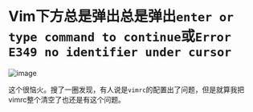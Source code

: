 # Vim下方总是弹出总是弹出`enter or type command to continue`或`Error E349 no identifier under cursor`

![image](https://user-images.githubusercontent.com/14041622/42730507-4c6e8e4e-8828-11e8-809c-81d4189eb523.png)


这个很恼火。搜了一圈发现，有人说是`vimrc`的配置出了问题，但是就算我把vimrc整个清空了也还是有这个问题。
